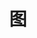 ---
title: "图"
menu:
  main:
    identifier: "graph"
    parent: "data-structure"
    name: "图"
    weight: 2
---